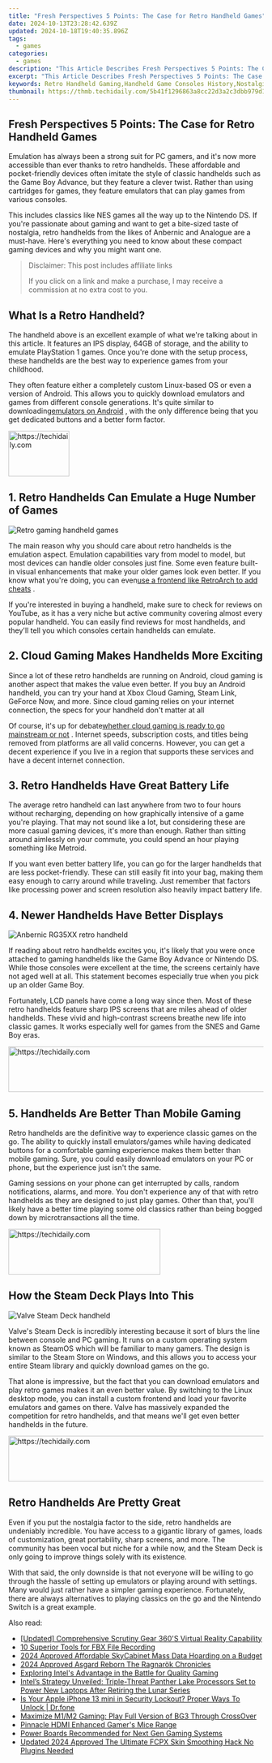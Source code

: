 ```yaml
---
title: "Fresh Perspectives 5 Points: The Case for Retro Handheld Games"
date: 2024-10-13T23:28:42.639Z
updated: 2024-10-18T19:40:35.896Z
tags:
  - games
categories:
  - games
description: "This Article Describes Fresh Perspectives 5 Points: The Case for Retro Handheld Games"
excerpt: "This Article Describes Fresh Perspectives 5 Points: The Case for Retro Handheld Games"
keywords: Retro Handheld Gaming,Handheld Game Consoles History,Nostalgic Gaming Experience,Portable Vintage Games Market Analysis,Handheld Gaming Trends 2023,Revival of Handheld Game Consoles,5 Point Strategy for Retro Gaming Success
thumbnail: https://thmb.techidaily.com/5b41f1296863a8cc22d3a2c3dbb979d19c4362b2b1c96fbfb8d71b7193c17bd8.jpg
---
```


## Fresh Perspectives 5 Points: The Case for Retro Handheld Games

 Emulation has always been a strong suit for PC gamers, and it's now more accessible than ever thanks to retro handhelds. These affordable and pocket-friendly devices often imitate the style of classic handhelds such as the Game Boy Advance, but they feature a clever twist. Rather than using cartridges for games, they feature emulators that can play games from various consoles.

 This includes classics like NES games all the way up to the Nintendo DS. If you're passionate about gaming and want to get a bite-sized taste of nostalgia, retro handhelds from the likes of Anbernic and Analogue are a must-have. Here's everything you need to know about these compact gaming devices and why you might want one.

>  Disclaimer: This post includes affiliate links
>
>  If you click on a link and make a purchase, I may receive a commission at no extra cost to you.
>

## What Is a Retro Handheld?

 The handheld above is an excellent example of what we're talking about in this article. It features an IPS display, 64GB of storage, and the ability to emulate PlayStation 1 games. Once you're done with the setup process, these handhelds are the best way to experience games from your childhood.

 They often feature either a completely custom Linux-based OS or even a version of Android. This allows you to quickly download emulators and games from different console generations. It's quite similar to downloading[emulators on Android](https://www.makeuseof.com/tag/best-game-emulators-for-android/) , with the only difference being that you get dedicated buttons and a better form factor.

<!-- affiliate ads begin -->
<a href="https://aligracehair.sjv.io/c/5597632/2135348/19272" target="_top" id="2135348">
  <img src="//a.impactradius-go.com/display-ad/19272-2135348" border="0" alt="https://techidaily.com" width="120" height="90"/>
</a>
<img height="0" width="0" src="https://aligracehair.sjv.io/i/5597632/2135348/19272" style="position:absolute;visibility:hidden;" border="0" />
<!-- affiliate ads end -->

## 1\. Retro Handhelds Can Emulate a Huge Number of Games

![Retro gaming handheld games](https://static1.makeuseofimages.com/wordpress/wp-content/uploads/2023/07/retro-gaming-handheld-games.jpg)

 The main reason why you should care about retro handhelds is the emulation aspect. Emulation capabilities vary from model to model, but most devices can handle older consoles just fine. Some even feature built-in visual enhancements that make your older games look even better. If you know what you're doing, you can even[use a frontend like RetroArch to add cheats](https://www.makeuseof.com/how-to-use-retroarch-cheat-retro-games/) .

 If you're interested in buying a handheld, make sure to check for reviews on YouTube, as it has a very niche but active community covering almost every popular handheld. You can easily find reviews for most handhelds, and they'll tell you which consoles certain handhelds can emulate.

## 2\. Cloud Gaming Makes Handhelds More Exciting

 Since a lot of these retro handhelds are running on Android, cloud gaming is another aspect that makes the value even better. If you buy an Android handheld, you can try your hand at Xbox Cloud Gaming, Steam Link, GeForce Now, and more. Since cloud gaming relies on your internet connection, the specs for your handheld don't matter at all

 Of course, it's up for debate[whether cloud gaming is ready to go mainstream or not](https://www.makeuseof.com/cloud-gaming-mainstream/) . Internet speeds, subscription costs, and titles being removed from platforms are all valid concerns. However, you can get a decent experience if you live in a region that supports these services and have a decent internet connection.

## 3\. Retro Handhelds Have Great Battery Life

 The average retro handheld can last anywhere from two to four hours without recharging, depending on how graphically intensive of a game you're playing. That may not sound like a lot, but considering these are more casual gaming devices, it's more than enough. Rather than sitting around aimlessly on your commute, you could spend an hour playing something like Metroid.

 If you want even better battery life, you can go for the larger handhelds that are less pocket-friendly. These can still easily fit into your bag, making them easy enough to carry around while traveling. Just remember that factors like processing power and screen resolution also heavily impact battery life.

## 4\. Newer Handhelds Have Better Displays

![Anbernic RG35XX retro handheld](https://static1.makeuseofimages.com/wordpress/wp-content/uploads/2023/07/anbernic-rg35xx-retro-handheld.jpg)

 If reading about retro handhelds excites you, it's likely that you were once attached to gaming handhelds like the Game Boy Advance or Nintendo DS. While those consoles were excellent at the time, the screens certainly have not aged well at all. This statement becomes especially true when you pick up an older Game Boy.

 Fortunately, LCD panels have come a long way since then. Most of these retro handhelds feature sharp IPS screens that are miles ahead of older handhelds. These vivid and high-contrast screens breathe new life into classic games. It works especially well for games from the SNES and Game Boy eras.

<!-- affiliate ads begin -->
<a href="https://appsumo.8odi.net/c/5597632/2118315/7443" target="_top" id="2118315">
  <img src="//a.impactradius-go.com/display-ad/7443-2118315" border="0" alt="https://techidaily.com" width="728" height="90"/>
</a>
<img height="0" width="0" src="https://appsumo.8odi.net/i/5597632/2118315/7443" style="position:absolute;visibility:hidden;" border="0" />
<!-- affiliate ads end -->

## 5\. Handhelds Are Better Than Mobile Gaming

 Retro handhelds are the definitive way to experience classic games on the go. The ability to quickly install emulators/games while having dedicated buttons for a comfortable gaming experience makes them better than mobile gaming. Sure, you could easily download emulators on your PC or phone, but the experience just isn't the same.

 Gaming sessions on your phone can get interrupted by calls, random notifications, alarms, and more. You don't experience any of that with retro handhelds as they are designed to just play games. Other than that, you'll likely have a better time playing some old classics rather than being bogged down by microtransactions all the time.

<!-- affiliate ads begin -->
<a href="https://laganoo.pxf.io/c/5597632/1657396/16446" target="_top" id="1657396">
  <img src="//a.impactradius-go.com/display-ad/16446-1657396" border="0" alt="https://techidaily.com" width="300" height="90"/>
</a>
<img height="0" width="0" src="https://laganoo.pxf.io/i/5597632/1657396/16446" style="position:absolute;visibility:hidden;" border="0" />
<!-- affiliate ads end -->

## How the Steam Deck Plays Into This

![Valve Steam Deck handheld](https://static1.makeuseofimages.com/wordpress/wp-content/uploads/2023/07/valve-steam-deck-handheld.jpg)

 Valve's Steam Deck is incredibly interesting because it sort of blurs the line between console and PC gaming. It runs on a custom operating system known as SteamOS which will be familiar to many gamers. The design is similar to the Steam Store on Windows, and this allows you to access your entire Steam library and quickly download games on the go.

 That alone is impressive, but the fact that you can download emulators and play retro games makes it an even better value. By switching to the Linux desktop mode, you can install a custom frontend and load your favorite emulators and games on there. Valve has massively expanded the competition for retro handhelds, and that means we'll get even better handhelds in the future.

<!-- affiliate ads begin -->
<a href="https://ephamedtechinc.pxf.io/c/5597632/2136613/26400" target="_top" id="2136613">
  <img src="//a.impactradius-go.com/display-ad/26400-2136613" border="0" alt="https://techidaily.com" width="728" height="90"/>
</a>
<img height="0" width="0" src="https://ephamedtechinc.pxf.io/i/5597632/2136613/26400" style="position:absolute;visibility:hidden;" border="0" />
<!-- affiliate ads end -->

## Retro Handhelds Are Pretty Great

 Even if you put the nostalgia factor to the side, retro handhelds are undeniably incredible. You have access to a gigantic library of games, loads of customization, great portability, sharp screens, and more. The community has been vocal but niche for a while now, and the Steam Deck is only going to improve things solely with its existence.

 With that said, the only downside is that not everyone will be willing to go through the hassle of setting up emulators or playing around with settings. Many would just rather have a simpler gaming experience. Fortunately, there are always alternatives to playing classics on the go and the Nintendo Switch is a great example.

<ins class="adsbygoogle"
     style="display:block"
     data-ad-format="autorelaxed"
     data-ad-client="ca-pub-7571918770474297"
     data-ad-slot="1223367746"></ins>

<ins class="adsbygoogle"
     style="display:block"
     data-ad-client="ca-pub-7571918770474297"
     data-ad-slot="8358498916"
     data-ad-format="auto"
     data-full-width-responsive="true"></ins>

<span class="atpl-alsoreadstyle">Also read:</span>
<div><ul>
<li><a href="https://extra-tips.techidaily.com/updated-comprehensive-scrutiny-gear-360s-virtual-reality-capability/"><u>[Updated] Comprehensive Scrutiny Gear 360'S Virtual Reality Capability</u></a></li>
<li><a href="https://visual-screen-recording.techidaily.com/10-superior-tools-for-fbx-file-recording/"><u>10 Superior Tools for FBX File Recording</u></a></li>
<li><a href="https://fox-direct.techidaily.com/2024-approved-affordable-skycabinet-mass-data-hoarding-on-a-budget/"><u>2024 Approved Affordable SkyCabinet Mass Data Hoarding on a Budget</u></a></li>
<li><a href="https://remote-screen-capture.techidaily.com/2024-approved-asgard-reborn-the-ragnarok-chronicles/"><u>2024 Approved Asgard Reborn The Ragnarök Chronicles</u></a></li>
<li><a href="https://games-able.techidaily.com/exploring-intels-advantage-in-the-battle-for-quality-gaming/"><u>Exploring Intel's Advantage in the Battle for Quality Gaming</u></a></li>
<li><a href="https://hardware-help.techidaily.com/intels-strategy-unveiled-triple-threat-panther-lake-processors-set-to-power-new-laptops-after-retiring-the-lunar-series/"><u>Intel’s Strategy Unveiled: Triple-Threat Panther Lake Processors Set to Power New Laptops After Retiring the Lunar Series</u></a></li>
<li><a href="https://iphone-unlock.techidaily.com/is-your-apple-iphone-13-mini-in-security-lockout-proper-ways-to-unlock-drfone-by-drfone-ios/"><u>Is Your Apple iPhone 13 mini in Security Lockout? Proper Ways To Unlock | Dr.fone</u></a></li>
<li><a href="https://games-able.techidaily.com/maximize-m1m2-gaming-play-full-version-of-bg3-through-crossover/"><u>Maximize M1/M2 Gaming: Play Full Version of BG3 Through CrossOver</u></a></li>
<li><a href="https://games-able.techidaily.com/pinnacle-hdmi-enhanced-gamers-mice-range/"><u>Pinnacle HDMI Enhanced Gamer's Mice Range</u></a></li>
<li><a href="https://games-able.techidaily.com/power-boards-recommended-for-next-gen-gaming-systems/"><u>Power Boards Recommended for Next Gen Gaming Systems</u></a></li>
<li><a href="https://ai-video-apps.techidaily.com/updated-2024-approved-the-ultimate-fcpx-skin-smoothing-hack-no-plugins-needed/"><u>Updated 2024 Approved The Ultimate FCPX Skin Smoothing Hack No Plugins Needed</u></a></li>
</ul></div>

